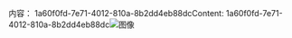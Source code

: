 <span data-ttu-id="83815-101">内容： 1a60f0fd-7e71-4012-810a-8b2dd4eb88dc</span><span class="sxs-lookup"><span data-stu-id="83815-101">Content: 1a60f0fd-7e71-4012-810a-8b2dd4eb88dc</span></span>![图像](2681edd3-d292-4b21-bf8a-c74ce12433e2.png)
